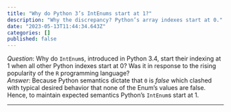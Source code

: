 ```yaml
---
title: "Why do Python 3’s IntEnums start at 1?"
description: "Why the discrepancy? Python’s array indexes start at 0."
date: "2023-05-13T11:44:34.643Z"
categories: []
published: false
---
```


_Question_: Why do `IntEnum`s, introduced in Python 3.4, start their indexing at 1 when all other Python indexes start at 0? Was it in response to the rising popularity of the `R` programming language?  
_Answer_: Because Python semantics dictate that `0` is _false_ which clashed with typical desired behavior that none of the Enum’s values are false. Hence, to maintain expected semantics Python’s `IntEnum`s start at 1.

---
